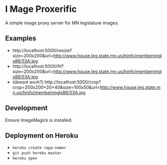 # I Mage Proxerific

A simple image proxy server for MN legislature images.

## Examples

* http://localhost:5000/resize?size=200x200&url=http://www.house.leg.state.mn.us/hinfo/memberimgls88/53A.jpg
* http://localhost:5000/fit?size=200x200&url=http://www.house.leg.state.mn.us/hinfo/memberimgls88/53A.jpg
* (doesnt work?) http://localhost:5000/crop?crop=200x200+20+40&size=100x50&url=http://www.house.leg.state.mn.us/hinfo/memberimgls88/53A.jpg

## Development

Ensure ImageMagick is installed.

## Deployment on Heroku

* ```heroku create <app-name>```
* ```git push heroku master```
* ```heroku open```